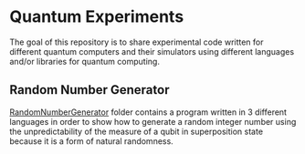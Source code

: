 # Quantum Experiments
The goal of this repository is to share experimental code written for different quantum computers and their simulators using different languages and/or libraries for quantum computing.

## Random Number Generator
[RandomNumberGenerator](./RandomNumberGenerator) folder contains a program written in 3 different languages in order to show how to generate a random integer number using the unpredictability of the measure of a qubit in superposition state because it is a form of natural randomness.

